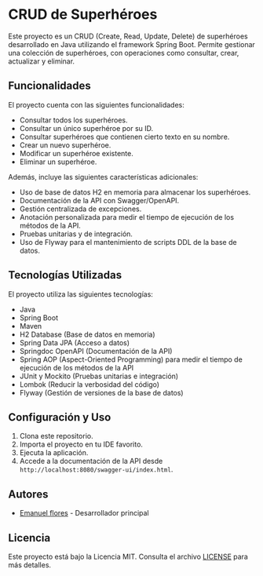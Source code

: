# CRUD de Superhéroes

Este proyecto es un CRUD (Create, Read, Update, Delete) de superhéroes desarrollado en Java utilizando el framework Spring Boot. Permite gestionar una colección de superhéroes, con operaciones como consultar, crear, actualizar y eliminar.

## Funcionalidades

El proyecto cuenta con las siguientes funcionalidades:

- Consultar todos los superhéroes.
- Consultar un único superhéroe por su ID.
- Consultar superhéroes que contienen cierto texto en su nombre.
- Crear un nuevo superhéroe.
- Modificar un superhéroe existente.
- Eliminar un superhéroe.

Además, incluye las siguientes características adicionales:

- Uso de base de datos H2 en memoria para almacenar los superhéroes.
- Documentación de la API con Swagger/OpenAPI.
- Gestión centralizada de excepciones.
- Anotación personalizada para medir el tiempo de ejecución de los métodos de la API.
- Pruebas unitarias y de integración.
- Uso de Flyway para el mantenimiento de scripts DDL de la base de datos.

## Tecnologías Utilizadas

El proyecto utiliza las siguientes tecnologías:

- Java
- Spring Boot
- Maven
- H2 Database (Base de datos en memoria)
- Spring Data JPA (Acceso a datos)
- Springdoc OpenAPI (Documentación de la API)
- Spring AOP (Aspect-Oriented Programming) para medir el tiempo de ejecución de los métodos de la API
- JUnit y Mockito (Pruebas unitarias e integración)
- Lombok (Reducir la verbosidad del código)
- Flyway (Gestión de versiones de la base de datos)

## Configuración y Uso

1. Clona este repositorio.
2. Importa el proyecto en tu IDE favorito.
3. Ejecuta la aplicación.
4. Accede a la documentación de la API desde `http://localhost:8080/swagger-ui/index.html`.

## Autores

- [Emanuel flores](https://github.com/emaflores) - Desarrollador principal

## Licencia

Este proyecto está bajo la Licencia MIT. Consulta el archivo [LICENSE](LICENSE) para más detalles.
